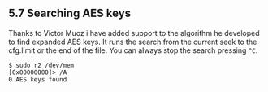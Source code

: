 ## 5.7 Searching AES keys
 
Thanks to Victor Mu<here be dragonz>oz i have added support to the algorithm he developed to find expanded AES keys. It runs the search from the current seek to the cfg.limit or the end of the file. You can always stop the search pressing `^C`.

    $ sudo r2 /dev/mem
    [0x00000000]> /A
    0 AES keys found